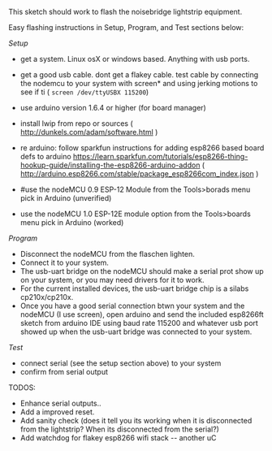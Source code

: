 This sketch should work to flash the noisebridge lightstrip equipment.

Easy flashing instructions in Setup, Program, and Test sections below:

_Setup_
* get a system.  Linux osX or windows based.  Anything with usb ports.
* get a good usb cable.  dont get a flakey cable. test cable by connecting the nodemcu to your system with screen\* and  using jerking motions to see if ti
  ( `screen /dev/ttyUSBX 115200`)
* use arduino version 1.6.4 or higher (for board manager)
* install lwip from repo or sources ( http://dunkels.com/adam/software.html )

* re arduino:
follow sparkfun instructions for adding esp8266 based board defs to arduino 
https://learn.sparkfun.com/tutorials/esp8266-thing-hookup-guide/installing-the-esp8266-arduino-addon
( http://arduino.esp8266.com/stable/package_esp8266com_index.json )

* \#use the nodeMCU 0.9 ESP-12 Module from the Tools>borads menu pick in Arduino (unverified)
* use the nodeMCU 1.0 ESP-12E module option from the Tools>boards menu pick in Arduino (worked)

_Program_
* Disconnect the nodeMCU from the flaschen lighten.
* Connect it to your system.
* The usb-uart bridge on the nodeMCU should make a serial prot show up on your system, or you
may need drivers for it to work.
* For the current installed devices, the usb-uart bridge chip is a silabs cp210x/cp210x. 
* Once you have a good serial connection btwn your system and the nodeMCU (I use screen), open
arduino and send the included esp8266ft sketch from arduino IDE using baud rate
115200 and whatever usb port showed up when the usb-uart bridge was connected
to your system.

_Test_
* connect serial (see the setup section above) to your system
* confirm from serial output


TODOS:

* Enhance serial outputs.. 
* Add a improved reset.
* Add sanity check (does it tell you its working when it is disconnected from the lightstrip? When its disconnected from the serial?)
* Add watchdog for flakey esp8266 wifi stack -- another uC

